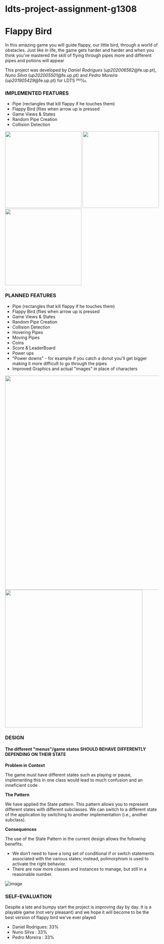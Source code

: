# ldts-project-assignment-g1308
# Flappy Bird 


In this amazing game you will guide flappy, our little bird, through a world of obstacles. Just like in life, the game gets harder and harder and when you think you've mastered the skill of flying through pipes more and different pipes and potions will appear

This project was developed by *Daniel Rodrigues* (*up202006562*@fe.up.pt), *Nuno Silva* (*up202005501*@fe.up.pt) and *Pedro Moreira* (*up201905429*@fe.up.pt) for LDTS 2021⁄22.

### IMPLEMENTED FEATURES

- Pipe (rectangles that kill flappy if he touches them)
- Flappy Bird (flies when arrow up is pressed
- Game Views & States 
- Random Pipe Creation
- Collision Detection

<img src="https://user-images.githubusercontent.com/80840262/148662678-ba7558f1-cc9d-4430-9c2a-a5742004b644.png" width="250">    <img src="https://user-images.githubusercontent.com/80840262/148662686-ce990760-0412-47f1-ad01-561468908d9d.png" width ="250"><img src="https://user-images.githubusercontent.com/80840262/148662689-c108c05f-0dc5-45e4-ab32-e658f53d592a.png" width="250">




### PLANNED FEATURES

- Pipe (rectangles that kill flappy if he touches them)
- Flappy Bird (flies when arrow up is pressed
- Game Views & States 
- Random Pipe Creation
- Collision Detection
- Hovering Pipes
- Moving Pipes
- Coins
- Score & LeaderBoard
- Power ups
- "Power downs" - for example if you catch a donut you'll get bigger making it more difficult to go through the pipes
- Improved Graphics and actual "images" in place of characters



<img src="https://user-images.githubusercontent.com/80840262/148662762-b21bd9dc-12f6-4574-8e1f-60c106ac4c9b.png" width = "700">
<img src="https://user-images.githubusercontent.com/80840262/148662768-9043a3e7-4eb9-446a-82e7-66382cd3f963.png" width = "450">

### DESIGN

#### The different "menus"/game states SHOULD BEHAVE DIFFERENTLY DEPENDING ON THEIR STATE

**Problem in Context**

The game must have different states such as playing or pause, implementing this in one class would lead to much confusion and an inneficient code

**The Pattern**

We have applied the State pattern. This pattern allows you to represent different states with different subclasses. We can switch to a different state of the application by switching to another implementation (i.e., another subclass).

**Consequences**

The use of the State Pattern in the current design allows the following benefits:

- We don’t need to have a long set of conditional if or switch statements associated with the various states; instead, polimorphism is used to activate the right behavior.
- There are now more classes and instances to manage, but still in a reasonable number.


![image](https://user-images.githubusercontent.com/80840262/148678602-e7b91873-2ce3-472f-ab2f-72d11478000b.png)

### SELF-EVALUATION

Despite a late and bumpy start the project is improving day by day. It is a playable game (not very pleasant) and we hope it will become to be the best version of flappy bird we've ever played

- Daniel Rodrigues: 33%
- Nuno Silva : 33%
- Pedro Moreira : 33%
